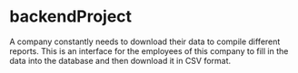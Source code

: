 # backendProject
A company constantly needs to download their data to compile different reports. This is an interface for the employees of this company to fill in the data into the database and then download it in CSV format.
